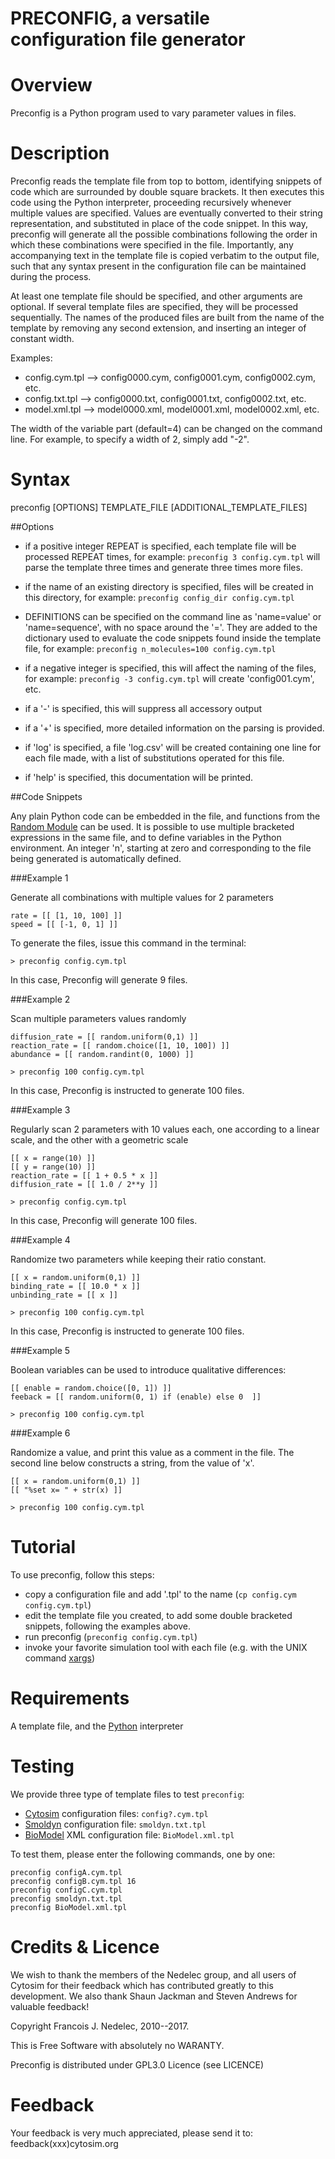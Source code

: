 # PRECONFIG, a versatile configuration file generator

# Overview

  Preconfig is a Python program used to vary parameter values in files.

# Description

Preconfig reads the template file from top to bottom, identifying snippets
of code which are surrounded by double square brackets. It then executes this
code using the Python interpreter, proceeding recursively whenever multiple
values are specified. Values are eventually converted to their string
representation, and substituted in place of the code snippet. In this way,
preconfig will generate all the possible combinations following the order in
which these combinations were specified in the file. Importantly, any
accompanying text in the template file is copied verbatim to the output file,
such that any syntax present in the configuration file can be maintained
during the process.

At least one template file should be specified, and other arguments are optional.
If several template files are specified, they will be processed sequentially.
The names of the produced files are built from the name of the template
by removing any second extension, and inserting an integer of constant width.

Examples:

- config.cym.tpl --> config0000.cym, config0001.cym, config0002.cym, etc.
- config.txt.tpl --> config0000.txt, config0001.txt, config0002.txt, etc.
- model.xml.tpl --> model0000.xml, model0001.xml, model0002.xml, etc.

The width of the variable part (default=4) can be changed on the command line.
For example, to specify a width of 2, simply add "-2".

# Syntax

preconfig [OPTIONS] TEMPLATE_FILE [ADDITIONAL_TEMPLATE_FILES]

##Options

- if a positive integer REPEAT is specified, each template file will be
processed REPEAT times, for example: `preconfig 3 config.cym.tpl` will parse
the template three times and generate three times more files.

- if the name of an existing directory is specified, files will be created
in this directory, for example: `preconfig config_dir config.cym.tpl`

- DEFINITIONS can be specified on the command line as 'name=value' or 
'name=sequence', with no space around the '='. They are added to the 
dictionary used to evaluate the code snippets found inside the template file,
for example: `preconfig n_molecules=100 config.cym.tpl`

- if a negative integer is specified, this will affect the naming of the files,
for example: `preconfig -3 config.cym.tpl` will create 'config001.cym', etc.

- if a '-' is specified, this will suppress all accessory output

- if a '+' is specified, more detailed information on the parsing is provided.

- if 'log' is specified, a file 'log.csv' will be created containing one line
for each file made, with a list of substitutions operated for this file.

- if 'help' is specified, this documentation will be printed.

##Code Snippets

Any plain Python code can be embedded in the file, and functions from the
[Random Module](https://docs.python.org/library/random.html) can be used.
It is possible to use multiple bracketed expressions in the same file, and
to define variables in the Python environment. An integer 'n', starting at
zero and corresponding to the file being generated is automatically defined.


###Example 1

Generate all combinations with multiple values for 2 parameters

    rate = [[ [1, 10, 100] ]]
    speed = [[ [-1, 0, 1] ]]

To generate the files, issue this command in the terminal:

`> preconfig config.cym.tpl`

In this case, Preconfig will generate 9 files.

###Example 2

Scan multiple parameters values randomly

    diffusion_rate = [[ random.uniform(0,1) ]]
    reaction_rate = [[ random.choice([1, 10, 100]) ]]
    abundance = [[ random.randint(0, 1000) ]]

`> preconfig 100 config.cym.tpl`

In this case, Preconfig is instructed to generate 100 files.

###Example 3

Regularly scan 2 parameters with 10 values each,
one according to a linear scale, and the other with a geometric scale

    [[ x = range(10) ]]
    [[ y = range(10) ]]
    reaction_rate = [[ 1 + 0.5 * x ]]
    diffusion_rate = [[ 1.0 / 2**y ]]

`> preconfig config.cym.tpl`

In this case, Preconfig will generate 100 files.

###Example 4

Randomize two parameters while keeping their ratio constant.

    [[ x = random.uniform(0,1) ]] 
    binding_rate = [[ 10.0 * x ]]
    unbinding_rate = [[ x ]]

`> preconfig 100 config.cym.tpl`

In this case, Preconfig is instructed to generate 100 files.

###Example 5

Boolean variables can be used to introduce qualitative differences:

    [[ enable = random.choice([0, 1]) ]]
    feeback = [[ random.uniform(0, 1) if (enable) else 0  ]]

`> preconfig 100 config.cym.tpl`

###Example 6

Randomize a value, and print this value as a comment in the file.
The second line below constructs a string, from the value of 'x'.

    [[ x = random.uniform(0,1) ]]
    [[ "%set x= " + str(x) ]]

`> preconfig 100 config.cym.tpl`

# Tutorial

To use preconfig, follow this steps:

- copy a configuration file and add '.tpl' to the name (`cp config.cym config.cym.tpl`)
- edit the template file you created, to add some double bracketed snippets,
  following the examples above.
- run preconfig (`preconfig config.cym.tpl`)
- invoke your favorite simulation tool with each file (e.g. with the UNIX command [xargs](https://en.wikipedia.org/wiki/Xargs))

# Requirements

A template file, and the [Python](https://www.python.org) interpreter

# Testing

We provide three type of template files to test `preconfig`:

- [Cytosim](www.cytosim.org) configuration files: `config?.cym.tpl`
- [Smoldyn](www.smoldyn.org) configuration file: `smoldyn.txt.tpl`
- [BioModel](www.biomodels.org) XML configuration file: `BioModel.xml.tpl`

To test them, please enter the following commands, one by one:

    preconfig configA.cym.tpl
    preconfig configB.cym.tpl 16
    preconfig configC.cym.tpl
    preconfig smoldyn.txt.tpl
    preconfig BioModel.xml.tpl

# Credits & Licence

We wish to thank the members of the Nedelec group, and all users of 
Cytosim for their feedback which has contributed greatly to this development.
We also thank Shaun Jackman and Steven Andrews for valuable feedback!

Copyright Francois J. Nedelec, 2010--2017.

This is Free Software with absolutely no WARANTY.

Preconfig is distributed under GPL3.0 Licence (see LICENCE)

# Feedback

Your feedback is very much appreciated, please send it to:
feedback(xxx)cytosim.org

